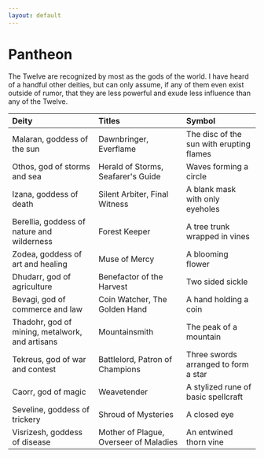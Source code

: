 ```yaml
---
layout: default
---
```


# Pantheon

The Twelve are recognized by most as the gods of the world. I have heard of a handful other deities, but can only assume, if any of them even exist outside of rumor, that they are less powerful and exude less influence than any of the Twelve.

| Deity                                           | Titles                                 | Symbol                                   |
| :---------------------------------------------- | :------------------------------------- | :--------------------------------------- |
| Malaran, goddess of the sun                     | Dawnbringer, Everflame                 | The disc of the sun with erupting flames |
| Othos, god of storms and sea                    | Herald of Storms, Seafarer's Guide     | Waves forming a circle                   |
| Izana, goddess of death                         | Silent Arbiter, Final Witness          | A blank mask with only eyeholes          |
| Berellia, goddess of nature and wilderness      | Forest Keeper                          | A tree trunk wrapped in vines            |
| Zodea, goddess of art and healing               | Muse of Mercy                          | A blooming flower                        |
| Dhudarr, god of agriculture                     | Benefactor of the Harvest              | Two sided sickle                         |
| Bevagi, god of commerce and law                 | Coin Watcher, The Golden Hand          | A hand holding a coin                    |
| Thadohr, god of mining, metalwork, and artisans | Mountainsmith                          | The peak of a mountain                   |
| Tekreus, god of war and contest                 | Battlelord, Patron of Champions        | Three swords arranged to form a star     |
| Caorr, god of magic                             | Weavetender                            | A stylized rune of basic spellcraft      |
| Seveline, goddess of trickery                   | Shroud of Mysteries                    | A closed eye                             |
| Visrizesh, goddess of disease                   | Mother of Plague, Overseer of Maladies | An entwined thorn vine                   |
